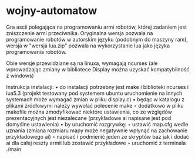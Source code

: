 # wojny-automatow
Gra ascii polegająca na programowaniu armi robotów, której zadaniem jest zniszczenie armi przeciwnika. Oryginalna wersja pozwala na programowanie robotów w autorskim języku (podobnym do maszyny ram), wersja w "wersja lua.zip" pozwala na wykorzystanie lua jako języka programowania robotów.

Obie wersje przewidziane są na linuxa, wymagają ncurses (ale wprowadzając zmiany w bibliotece Display można uzyskać kompatybilność z windows) 

Instrukcja instalacji:
• do instalacji potrzebny jest make i biblioteki ncurses i lua5.3 (projekt
testowany pod systemem ubuntu uruchomienie na innych systemach może
wymagać zmian w pliku display.c)
• będąc w katalogu z plikami źródłowymi należy wywołać polecenie make
◦ dodatkowo w pliku makefile można zmodyfikować niektóre ustawienia, co
ze względów prezentacyjnych jest niezalecane (przykładowe ai napisane
jest pod domyślne ustawienia)
• by uruchomić rozgrywkę:
◦ ustawić map.cfg wedle uznania (zmiana rozmiaru mapy może negatywnie
wpłynąć na zachowanie przykładowego ai)
◦ napisać i podmienić jeden ze skryptów baz jak i dodać ai dla całej reszty
armii lub zostawić przykładowe
◦ uruchomić z terminala ./main

